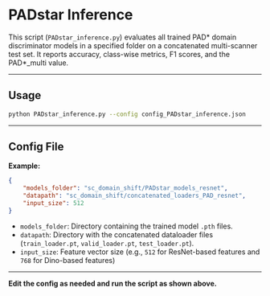 
# PADstar Inference

This script (`PADstar_inference.py`) evaluates all trained PAD* domain discriminator models in a specified folder on a concatenated multi-scanner test set. It reports accuracy, class-wise metrics, F1 scores, and the PAD*_multi value.

---

## Usage

```sh
python PADstar_inference.py --config config_PADstar_inference.json
```

---

## Config File

**Example:**

```json
{
    "models_folder": "sc_domain_shift/PADstar_models_resnet",
    "datapath": "sc_domain_shift/concatenated_loaders_PAD_resnet",
    "input_size": 512
}
```

- `models_folder`: Directory containing the trained model `.pth` files.
- `datapath`: Directory with the concatenated dataloader files (`train_loader.pt`, `valid_loader.pt`, `test_loader.pt`).
- `input_size`: Feature vector size (e.g., `512` for ResNet-based features and `768` for Dino-based features) 

---

**Edit the config as needed and run the script as shown above.**
```